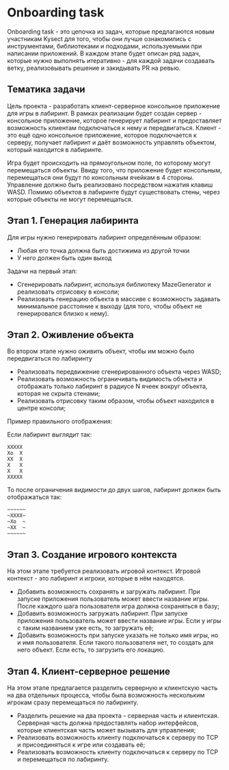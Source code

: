 # Onboarding task

Onboarding task - это цепочка из задач, которые предлагаются новым участникам Kysect для того, чтобы они лучше ознакомились с инструментами, библиотеками и подходами, используемыми при написании приложений. В каждом этапе будет описан ряд задач, которые нужно выполнять итеративно - для каждой задачи создавать ветку, реализовывать решение и закидывать PR на ревью.

## Тематика задачи

Цель проекта - разработать клиент-серверное консольное приложение для игры в лабиринт. В рамках реализации будет создан сервер - консольное приложение, которое генерирует лабиринт и предоставляет возможность клиентам подключаться к нему и передвигаться. Клиент - это ещё одно консольное приложение, которое подключается к серверу, получает лабиринт и даёт возможность управлять объектом, который находится в лабиринте.

Игра будет происходить на прямоугольном поле, по которому могут перемещаться объекты. Ввиду того, что приложение будет консольным, перемещаться они будут по консольным ячейкам в 4 стороны. Управление должно быть реализовано посредством нажатия клавиш WASD. Помимо объектов в лабиринте будут существовать стены, через которые объекты не могут перемещаться.

## Этап 1. Генерация лабиринта

Для игры нужно генерировать лабиринт определённым образом:

- Любая его точка должна быть достижима из другой точки
- У него должен быть один выход

Задачи на первый этап:

- Сгенерировать лабиринт, используя библиотеку MazeGenerator и реализовать отрисовку в консоли;
- Реализовать генерацию объекта в массиве с возможность задавать минимальное расстояние к выходу (для того, чтобы объект не генерировался близко к нему).

## Этап 2. Оживление объекта

Во втором этапе нужно оживить объект, чтобы им можно было передвигаться по лабиринту

- Реализовать передвижение сгенерированного объекта через WASD;
- Реализовать возможность ограничивать видимость объекта и отображать только лабиринт в радиусе N ячеек вокруг объекта, которая не скрыта стенами;
- Реализовать отрисовку таким образом, чтобы объект находился в центре консоли;

Пример правильного отображения:

Если лабиринт выглядит так:
```
XXXXX
Xo  X
XX  X
X   X
X   X
XXXXX
```

То после ограничения видимости до двух шагов, лабиринт должен быть отображаться так:
```
~~~~~~
~XXXX~
~Xo  ~
~XX  ~
~~~~~~
```

## Этап 3. Создание игрового контекста

На этом этапе требуется реализовать игровой контекст. Игровой контекст - это лабиринт и игроки, которые в нём находятся.

- Добавить возможность сохранять и загружать лабиринт. При запуске приложения пользователь может ввести название игры. После каждого шага пользователя игра должна сохраняться в базу;
- Добавить возможность загружать лабиринт. При запуске приложения пользователь может ввести название игры. Если у игры с таким названием уже есть, то загружать её;
- Добавить возможность при запуске указать не только имя игры, но и имя пользователя. Если такого пользователя нет, то создать для него объект. Если есть, то загрузить его локацию.

## Этап 4. Клиент-серверное решение

На этом этапе предлагается разделить серверную и клиентскую часть на два отдельных процесса, чтобы была возможность нескольким игрокам сразу перемещаться по лабиринту.

- Разделить решение на два проекта - серверная часть и клиентская. Серверная часть должна предоставлять набор интерфейсов, которые клиентская часть может вызывать для управления;
- Реализовать возможность клиенту подключаться к серверу по TCP и присоединяться к игре или создавать её;
- Реализовать возможность клиенту подключаться к серверу по TCP и перемещаться по лабиринту.
